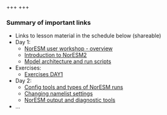 +++
+++

### Summary of important links

- Links to lesson material in the schedule below (shareable)
- Day 1:
  + [NorESM user workshop - overview](https://github.com/NorESMhub/NorESM2_Workshop_2024/blob/main/presentations/01-NorESM_user_workshop-DAY1.pdf)
  + [Introduction to NorESM2](https://github.com/NorESMhub/NorESM2_Workshop_2024/blob/main/presentations/02-Introduction_to_NorESM2.pdf)
  + [Model architecture and run scripts](https://github.com/NorESMhub/NorESM2_Workshop_2024/blob/main/presentations/03-NorESM_Model_Structure_and_Use_DAY1.pdf)
- Exercises:
  + [Exercises DAY1](https://github.com/NorESMhub/NorESM2_Workshop_2024/blob/main/exercises/NorESM_workshop_2024_exercises.pdf)
- Day 2:
  + [Config tools and types of NorESM runs](https://github.com/NorESMhub/NorESM2_Workshop_2024/blob/main/presentations/04-NorESM_UserWorkshop2024_DAY2.pdf)
  + [Changing namelist settings](https://github.com/NorESMhub/NorESM2_Workshop_2024/blob/main/presentations/Day2_02_NorESM-namelists_MD.pdf)
  + [NorESM output and diagnostic tools](https://github.com/NorESMhub/NorESM2_Workshop_2024/blob/main/presentations/05-NorESM-Diagnostics-DAY2.pdf)
- ...
